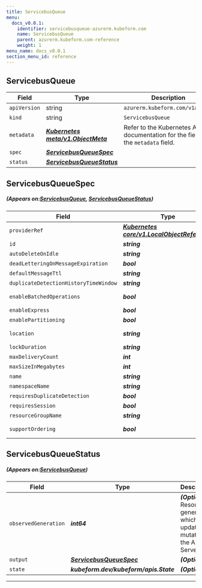 ```yaml
---
title: ServicebusQueue
menu:
  docs_v0.0.1:
    identifier: servicebusqueue-azurerm.kubeform.com
    name: ServicebusQueue
    parent: azurerm.kubeform.com-reference
    weight: 1
menu_name: docs_v0.0.1
section_menu_id: reference
---
```


## ServicebusQueue
| Field | Type | Description |
| ------ | ----- | ----------- |
| `apiVersion` | string | `azurerm.kubeform.com/v1alpha1` |
|    `kind` | string | `ServicebusQueue` |
| `metadata` | ***[Kubernetes meta/v1.ObjectMeta](https://kubernetes.io/docs/reference/generated/kubernetes-api/v1.13/#objectmeta-v1-meta)***|Refer to the Kubernetes API documentation for the fields of the `metadata` field.|
| `spec` | ***[ServicebusQueueSpec](#ServicebusQueueSpec)***||
| `status` | ***[ServicebusQueueStatus](#ServicebusQueueStatus)***||
## ServicebusQueueSpec
##### (Appears on:[ServicebusQueue](#ServicebusQueue), [ServicebusQueueStatus](#ServicebusQueueStatus))
| Field | Type | Description |
| ------ | ----- | ----------- |
| `providerRef` | ***[Kubernetes core/v1.LocalObjectReference](https://kubernetes.io/docs/reference/generated/kubernetes-api/v1.13/#localobjectreference-v1-core)***||
| `id` | ***string***||
| `autoDeleteOnIdle` | ***string***| ***(Optional)*** |
| `deadLetteringOnMessageExpiration` | ***bool***| ***(Optional)*** |
| `defaultMessageTtl` | ***string***| ***(Optional)*** |
| `duplicateDetectionHistoryTimeWindow` | ***string***| ***(Optional)*** |
| `enableBatchedOperations` | ***bool***| ***(Optional)*** Deprecated|
| `enableExpress` | ***bool***| ***(Optional)*** |
| `enablePartitioning` | ***bool***| ***(Optional)*** |
| `location` | ***string***| ***(Optional)*** Deprecated|
| `lockDuration` | ***string***| ***(Optional)*** |
| `maxDeliveryCount` | ***int***| ***(Optional)*** |
| `maxSizeInMegabytes` | ***int***| ***(Optional)*** |
| `name` | ***string***||
| `namespaceName` | ***string***||
| `requiresDuplicateDetection` | ***bool***| ***(Optional)*** |
| `requiresSession` | ***bool***| ***(Optional)*** |
| `resourceGroupName` | ***string***||
| `supportOrdering` | ***bool***| ***(Optional)*** Deprecated|
## ServicebusQueueStatus
##### (Appears on:[ServicebusQueue](#ServicebusQueue))
| Field | Type | Description |
| ------ | ----- | ----------- |
| `observedGeneration` | ***int64***| ***(Optional)*** Resource generation, which is updated on mutation by the API Server.|
| `output` | ***[ServicebusQueueSpec](#ServicebusQueueSpec)***| ***(Optional)*** |
| `state` | ***kubeform.dev/kubeform/apis.State***| ***(Optional)*** |
---
